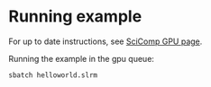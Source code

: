 # Running example

For up to date instructions, see [SciComp GPU page](https://scicomp.aalto.fi/triton/tut/gpu/).

Running the example in the gpu queue:
```sh
sbatch helloworld.slrm
```
